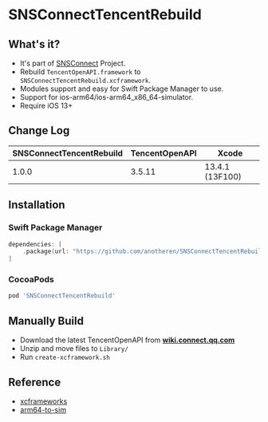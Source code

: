 # SNSConnectTencentRebuild

## What's it?

* It's part of [SNSConnect](https://github.com/anotheren/SNSConnect) Project.
* Rebuild `TencentOpenAPI.framework` to `SNSConnectTencentRebuild.xcframework`.
* Modules support and easy for Swift Package Manager to use.
* Support for ios-arm64/ios-arm64_x86_64-simulator.
* Require iOS 13+

## Change Log
| SNSConnectTencentRebuild | TencentOpenAPI | Xcode |
| ----- | ----  | ---- |
| 1.0.0 | 3.5.11  | 13.4.1 (13F100) |

## Installation

### Swift Package Manager

```swift
dependencies: [
    .package(url: "https://github.com/anotheren/SNSConnectTencentRebuild.git", from: "1.0.0")
]
```

### CocoaPods

```ruby
pod 'SNSConnectTencentRebuild'
```

## Manually Build

* Download the latest TencentOpenAPI from **[wiki.connect.qq.com](https://wiki.connect.qq.com/sdk下载)**
* Unzip and move files to `Library/`
* Run `create-xcframework.sh`

## Reference

* [xcframeworks](https://github.com/bielikb/xcframeworks)
* [arm64-to-sim](https://github.com/luosheng/arm64-to-sim)
